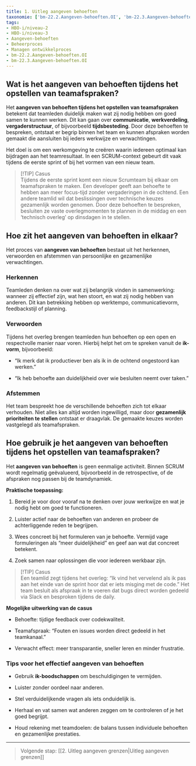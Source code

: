 ```yaml
---
title: 1. Uitleg aangeven behoeften
taxonomie: ['bm-22.2.Aangeven-behoeften.OI', 'bm-22.3.Aangeven-behoeften.OI']
tags:
- HBO-i/niveau-2
- HBO-i/niveau-3
- Aangeven-behoeften
- Beheerproces
- Managen ontwikkelproces
- bm-22.2.Aangeven-behoeften.OI
- bm-22.3.Aangeven-behoeften.OI
---
```

## Wat is het aangeven van behoeften tijdens het opstellen van teamafspraken?

Het **aangeven van behoeften tijdens het opstellen van teamafspraken** betekent dat teamleden duidelijk maken wat zij nodig hebben om goed samen te kunnen werken. Dit kan gaan over **communicatie**, **werkverdeling**, **vergaderstructuur**, of bijvoorbeeld **tijdsbesteding**. Door deze behoeften te bespreken, ontstaat er begrip binnen het team en kunnen afspraken worden gemaakt die aansluiten bij ieders werkwijze en verwachtingen.

Het doel is om een werkomgeving te creëren waarin iedereen optimaal kan bijdragen aan het teamresultaat. In een SCRUM-context gebeurt dit vaak tijdens de eerste sprint of bij het vormen van een nieuw team.

> [!TIP] Casus  
> Tijdens de eerste sprint komt een nieuw Scrumteam bij elkaar om teamafspraken te maken. Een developer geeft aan behoefte te hebben aan meer focus-tijd zonder vergaderingen in de ochtend. Een andere teamlid wil dat beslissingen over technische keuzes gezamenlijk worden genomen. Door deze behoeften te bespreken, besluiten ze vaste overlegmomenten te plannen in de middag en een ‘technisch overleg’ op dinsdagen in te stellen.

## Hoe zit het aangeven van behoeften in elkaar?

Het proces van **aangeven van behoeften** bestaat uit het herkennen, verwoorden en afstemmen van persoonlijke en gezamenlijke verwachtingen.

### Herkennen

Teamleden denken na over wat zij belangrijk vinden in samenwerking: wanneer zij effectief zijn, wat hen stoort, en wat zij nodig hebben van anderen. Dit kan betrekking hebben op werktempo, communicatievorm, feedbackstijl of planning.

### Verwoorden

Tijdens het overleg brengen teamleden hun behoeften op een open en respectvolle manier naar voren. Hierbij helpt het om te spreken vanuit de **ik-vorm**, bijvoorbeeld:

- “Ik merk dat ik productiever ben als ik in de ochtend ongestoord kan werken.”
    
- “Ik heb behoefte aan duidelijkheid over wie besluiten neemt over taken.”
    

### Afstemmen

Het team bespreekt hoe de verschillende behoeften zich tot elkaar verhouden. Niet alles kan altijd worden ingewilligd, maar door **gezamenlijk prioriteiten te stellen** ontstaat er draagvlak. De gemaakte keuzes worden vastgelegd als teamafspraken.

## Hoe gebruik je het aangeven van behoeften tijdens het opstellen van teamafspraken?

Het **aangeven van behoeften** is geen eenmalige activiteit. Binnen SCRUM wordt regelmatig geëvalueerd, bijvoorbeeld in de retrospective, of de afspraken nog passen bij de teamdynamiek.

**Praktische toepassing:**

1. Bereid je voor door vooraf na te denken over jouw werkwijze en wat je nodig hebt om goed te functioneren.
    
2. Luister actief naar de behoeften van anderen en probeer de achterliggende reden te begrijpen.
    
3. Wees concreet bij het formuleren van je behoefte. Vermijd vage formuleringen als “meer duidelijkheid” en geef aan wat dat concreet betekent.
    
4. Zoek samen naar oplossingen die voor iedereen werkbaar zijn.
    

> [!TIP] Casus  
> Een teamlid zegt tijdens het overleg: “Ik vind het vervelend als ik pas aan het einde van de sprint hoor dat er iets misging met de code.” Het team besluit als afspraak in te voeren dat bugs direct worden gedeeld via Slack en besproken tijdens de daily.

**Mogelijke uitwerking van de casus**

- Behoefte: tijdige feedback over codekwaliteit.
    
- Teamafspraak: “Fouten en issues worden direct gedeeld in het teamkanaal.”
    
- Verwacht effect: meer transparantie, sneller leren en minder frustratie.
    

### Tips voor het effectief aangeven van behoeften

- Gebruik **ik-boodschappen** om beschuldigingen te vermijden.
    
- Luister zonder oordeel naar anderen.
    
- Stel verduidelijkende vragen als iets onduidelijk is.
    
- Herhaal en vat samen wat anderen zeggen om te controleren of je het goed begrijpt.
    
- Houd rekening met teamdoelen: de balans tussen individuele behoeften en gezamenlijke prestaties.
    

---

> Volgende stap: [[2. Uitleg aangeven grenzen|Uitleg aangeven grenzen]]